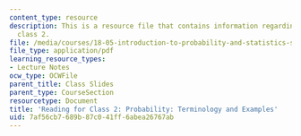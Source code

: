 ```yaml
---
content_type: resource
description: This is a resource file that contains information regarding reading for
  class 2.
file: /media/courses/18-05-introduction-to-probability-and-statistics-spring-2014/7af56cb7689b87c041ff6abea26767ab_MIT18_05S14_class2slideall.pdf
file_type: application/pdf
learning_resource_types:
- Lecture Notes
ocw_type: OCWFile
parent_title: Class Slides
parent_type: CourseSection
resourcetype: Document
title: 'Reading for Class 2: Probability: Terminology and Examples'
uid: 7af56cb7-689b-87c0-41ff-6abea26767ab
---
```

